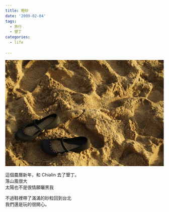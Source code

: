 ```yaml
---
title: 鞋砂
date: '2009-02-04'
tags:
  - 旅行
  - 墾丁
categories:
  - life

---
```

[![鞋砂](images/0.jpg)](http://www.flickr.com/photos/yurenju/3250920470/ "Flickr 上 yurenju 的 鞋砂")  
  
這個農曆新年，和 Chialin 去了墾丁。  
落山風很大  
太陽也不是很情願曬黑我  
  
不過鞋裡帶了滿滿的砂粒回到台北  
我們還是玩的很開心。